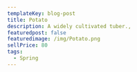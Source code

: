 ```yaml
---
templateKey: blog-post
title: Potato
description: A widely cultivated tuber.,
featuredpost: false
featuredimage: /img/Potato.png
sellPrice: 80
tags:
  - Spring
---
```

